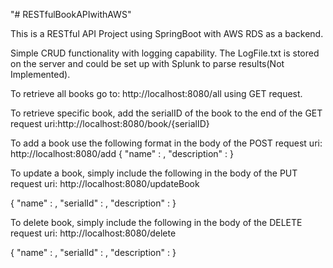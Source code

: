 "# RESTfulBookAPIwithAWS" 

This is a RESTful API Project using SpringBoot with AWS RDS as a backend.

Simple CRUD functionality with logging capability. The LogFile.txt is stored on the server and could be set up with Splunk to parse results(Not Implemented).

To retrieve all books go to: http://localhost:8080/all using GET request. 

To retrieve specific book, add the serialID of the book to the end of the GET request uri:http://localhost:8080/book/{serialID}

To add a book use the following format in the body of the POST request uri: http://localhost:8080/add
{
	"name" : <name of book>,
	"description" : <description of book>
}

To update a book, simply include the following in the body of the PUT request uri: http://localhost:8080/updateBook

{
	"name" : <name of book>,
	"serialId" : <serialId of book>,
	"description" : <description of book>
}

To delete book, simply include the following in the body of the DELETE request uri: http://localhost:8080/delete

{
	"name" : <name of book>,
	"serialId" : <serialId of book>,
	"description" : <description of book>
}

